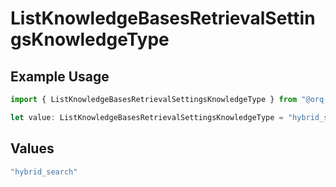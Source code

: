 # ListKnowledgeBasesRetrievalSettingsKnowledgeType

## Example Usage

```typescript
import { ListKnowledgeBasesRetrievalSettingsKnowledgeType } from "@orq-ai/node/models/operations";

let value: ListKnowledgeBasesRetrievalSettingsKnowledgeType = "hybrid_search";
```

## Values

```typescript
"hybrid_search"
```